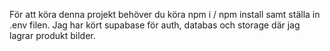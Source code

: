För att köra denna projekt behöver du köra npm i / npm install samt ställa in .env filen. Jag har kört supabase för auth, databas och storage där jag lagrar produkt bilder. 
